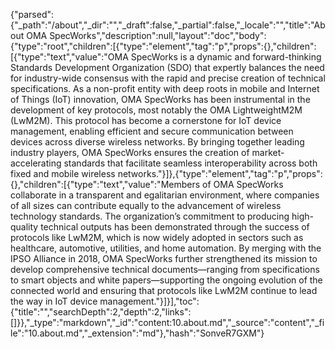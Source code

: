 {"parsed":{"_path":"/about","_dir":"","_draft":false,"_partial":false,"_locale":"","title":"About OMA SpecWorks","description":null,"layout":"doc","body":{"type":"root","children":[{"type":"element","tag":"p","props":{},"children":[{"type":"text","value":"OMA SpecWorks is a dynamic and forward-thinking Standards Development Organization (SDO) that expertly balances the need for industry-wide consensus with the rapid and precise creation of technical specifications. As a non-profit entity with deep roots in mobile and Internet of Things (IoT) innovation, OMA SpecWorks has been instrumental in the development of key protocols, most notably the OMA LightweightM2M (LwM2M). This protocol has become a cornerstone for IoT device management, enabling efficient and secure communication between devices across diverse wireless networks. By bringing together leading industry players, OMA SpecWorks ensures the creation of market-accelerating standards that facilitate seamless interoperability across both fixed and mobile wireless networks."}]},{"type":"element","tag":"p","props":{},"children":[{"type":"text","value":"Members of OMA SpecWorks collaborate in a transparent and egalitarian environment, where companies of all sizes can contribute equally to the advancement of wireless technology standards. The organization’s commitment to producing high-quality technical outputs has been demonstrated through the success of protocols like LwM2M, which is now widely adopted in sectors such as healthcare, automotive, utilities, and home automation. By merging with the IPSO Alliance in 2018, OMA SpecWorks further strengthened its mission to develop comprehensive technical documents—ranging from specifications to smart objects and white papers—supporting the ongoing evolution of the connected world and ensuring that protocols like LwM2M continue to lead the way in IoT device management."}]}],"toc":{"title":"","searchDepth":2,"depth":2,"links":[]}},"_type":"markdown","_id":"content:10.about.md","_source":"content","_file":"10.about.md","_extension":"md"},"hash":"SonveR7GXM"}